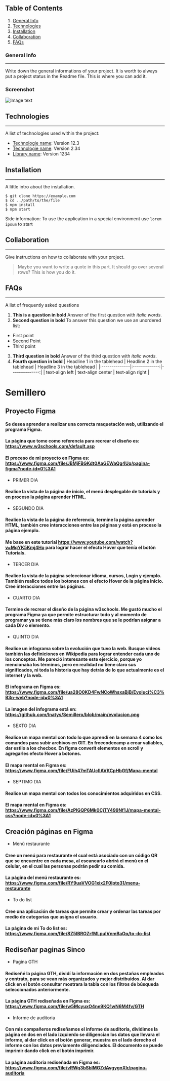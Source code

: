 ## Table of Contents
1. [General Info](#general-info)
2. [Technologies](#technologies)
3. [Installation](#installation)
4. [Collaboration](#collaboration)
5. [FAQs](#faqs)
### General Info
***
Write down the general informations of your project. It is worth to always put a project status in the Readme file. This is where you can add it. 
### Screenshot
![Image text](https://www.united-internet.de/fileadmin/user_upload/Brands/Downloads/Logo_IONOS_by.jpg)
## Technologies
***
A list of technologies used within the project:
* [Technologie name](https://example.com): Version 12.3 
* [Technologie name](https://example.com): Version 2.34
* [Library name](https://example.com): Version 1234
## Installation
***
A little intro about the installation. 
```
$ git clone https://example.com
$ cd ../path/to/the/file
$ npm install
$ npm start
```
Side information: To use the application in a special environment use ```lorem ipsum``` to start
## Collaboration
***
Give instructions on how to collaborate with your project.
> Maybe you want to write a quote in this part. 
> It should go over several rows?
> This is how you do it.
## FAQs
***
A list of frequently asked questions
1. **This is a question in bold**
Answer of the first question with _italic words_. 
2. __Second question in bold__ 
To answer this question we use an unordered list:
* First point
* Second Point
* Third point
3. **Third question in bold**
Answer of the third question with *italic words*.
4. **Fourth question in bold**
| Headline 1 in the tablehead | Headline 2 in the tablehead | Headline 3 in the tablehead |
|:--------------|:-------------:|--------------:|
| text-align left | text-align center | text-align right |
# Semillero 

  

## Proyecto Figma 

#### Se desea aprender a realizar una correcta maquetación web, utilizando el programa Figma.  

#### La página que tome como referencia para recrear el diseño es: https://www.w3schools.com/default.asp 

#### El proceso de mi proyecto en Figma es: https://www.figma.com/file/JBMjFBGKdt0AaGEWaQg4Uq/pagina-figma?node-id=0%3A1 

- PRIMER DIA 

#### Realice la vista de la página de inicio, el menú desplegable de tutorials y en proceso la página aprender HTML. 

- SEGUNDO DIA 

#### Realice la vista de la página de referencia, termine la página aprender HTML, también cree interacciones entre las páginas y está en proceso la página ejemplo. 

#### Me base en este tutorial https://www.youtube.com/watch?v=MqYK5Kmj4Ho para lograr hacer el efecto Hover que tenía el botón Tutorials. 

- TERCER DIA 

#### Realice la vista de la página seleccionar idioma, cursos, Login y ejemplo. También realice todos los botones con el efecto Hover de la página inicio. Cree interacciones entre las páginas. 

- CUARTO DIA 

#### Termine de recrear el diseño de la página w3schools. Me gustó mucho el programa Figma ya que permite estructurar todo y al momento de programar ya se tiene más claro los nombres que se le podrían asignar a cada Div o elemento. 

- QUINTO DIA 

#### Realice un infograma sobre la evolución que tuvo la web. Busque videos también las definiciones en Wikipedia para lograr entender cada uno de los conceptos. Me pareció interesante este ejercicio, porque yo mencionaba los términos, pero en realidad no tiene claro sus significados, ni toda la historia que hay detrás de lo que actualmente es el internet y la web. 

#### El infograma en Figma es: https://www.figma.com/file/ua28O0KD4FwNCoWhsxaBjB/Evoluci%C3%B3n-web?node-id=0%3A1  

#### La imagen del infograma está en: https://github.com/Inatys/Semillero/blob/main/evolucion.png 

- SEXTO DIA 

#### Realice un mapa mental con todo lo que aprendí en la semana 4 como los comandos para subir archivos en GIT. En freecodecamp a crear valiables, dar estilo a los checbox. En figma converit elementos en scroll y agregarles efecto Hover a botones.   

#### El mapa mental en Figma es:  https://www.figma.com/file/FUih47mTAUcIIAVKCpHbGf/Mapa-mental 

- SEPTIMO DIA 

#### Realice un mapa mental con todos los conocimientos adquiridos en CSS.   

#### El mapa mental en Figma es:  https://www.figma.com/file/AzPIGQP6Mk0CjTY499Nf1J/mapa-mental-css?node-id=0%3A1 

 

  

## Creación páginas en Figma 

- Menú restaurante 

#### Cree un menú para restaurante el cual está asociado con un código QR que se encuentre en cada mesa, al escanearlo abrirá el menú en el celular, en el cual las personas podrán pedir su comida.  

#### La página del menú restaurante es: https://www.figma.com/file/RY9uaVVOG1xix2F0lpto31/menu-restaurante 

- To do list 

#### Cree una aplicación de tareas que permite crear y ordenar las tareas por medio de categorías que asigna el usuario. 

#### La página de mi To do list es: https://www.figma.com/file/8Z5IBROZrfMLpulVnmBaOp/to-do-list 

  

## Rediseñar paginas Sinco 

- Pagina GTH 

#### Rediseñé la página GTH, dividí la información en dos pestañas empleados y contrato, para se vean más organizados y mejor distribuidos. Al dar click en el botón consultar mostrara la tabla con los filtros de búsqueda seleccionados anteriormente.  

#### La página GTH rediseñada en Figma es: https://www.figma.com/file/w5McyuxO4ne9KQ1wN6M4fv/GTH 

- Informe de auditoria 

#### Con mis compañeros rediseñamos el informe de auditoría, dividimos la página en dos en el lado izquierdo se diligencian los datos que llevara el informe, al dar click en el botón generar, muestra en el lado derecho el informe con los datos previamente diligenciados. El documento se puede imprimir dando click en el botón imprimir.  

#### La página auditoria rediseñada en Figma es: https://www.figma.com/file/vRWq3bSblMGZdAvgygnXlr/pagina-auditoria 
